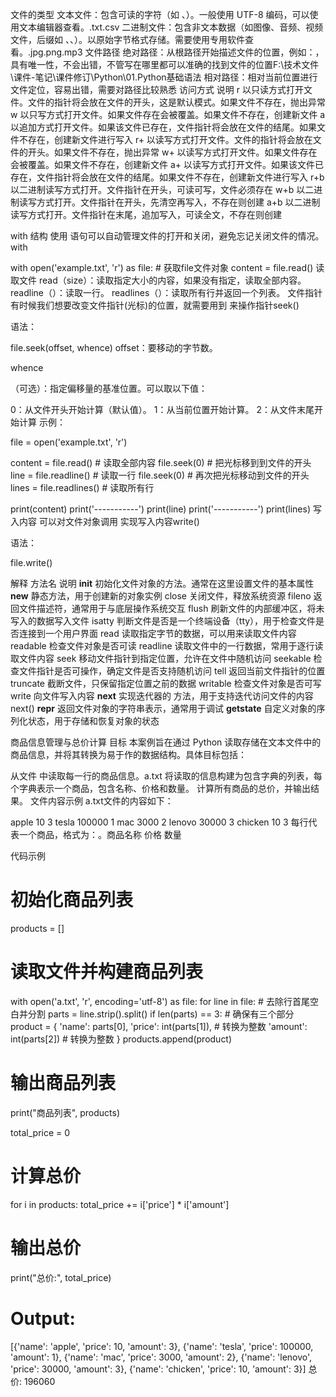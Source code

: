文件的类型
文本文件：包含可读的字符（如 、）。一般使用 UTF-8 编码，可以使用文本编辑器查看。.txt.csv
二进制文件：包含非文本数据（如图像、音频、视频文件，后缀如 、、）。以原始字节格式存储。需要使用专用软件查看。.jpg.png.mp3
文件路径
绝对路径：从根路径开始描述文件的位置，例如：，具有唯一性，不会出错，不管写在哪里都可以准确的找到文件的位置F:\技术文件\课件-笔记\课件修订\Python\01.Python基础语法
相对路径：相对当前位置进行文件定位，容易出错，需要对路径比较熟悉
访问方式	说明
r	以只读方式打开文件。文件的指针将会放在文件的开头，这是默认模式。如果文件不存在，抛出异常
w	以只写方式打开文件。如果文件存在会被覆盖。如果文件不存在，创建新文件
a	以追加方式打开文件。如果该文件已存在，文件指针将会放在文件的结尾。如果文件不存在，创建新文件进行写入
r+	以读写方式打开文件。文件的指针将会放在文件的开头。如果文件不存在，抛出异常
w+	以读写方式打开文件。如果文件存在会被覆盖。如果文件不存在，创建新文件
a+	以读写方式打开文件。如果该文件已存在，文件指针将会放在文件的结尾。如果文件不存在，创建新文件进行写入
r+b	以二进制读写方式打开。文件指针在开头，可读可写，文件必须存在
w+b	以二进制读写方式打开。文件指针在开头，先清空再写入，不存在则创建
a+b	以二进制读写方式打开。文件指针在末尾，追加写入，可读全文，不存在则创建

with 结构
使用 语句可以自动管理文件的打开和关闭，避免忘记关闭文件的情况。with

with open('example.txt', 'r') as file:		# 获取file文件对象
    content = file.read()
读取文件
read（size）：读取指定大小的内容，如果没有指定，读取全部内容。
readline（）：读取一行。
readlines（）：读取所有行并返回一个列表。
文件指针
有时候我们想要改变文件指针(光标)的位置，就需要用到 来操作指针seek()

语法：

file.seek(offset, whence)
offset：要移动的字节数。

whence

（可选）：指定偏移量的基准位置。可以取以下值：

0：从文件开头开始计算（默认值）。
1：从当前位置开始计算。
2：从文件末尾开始计算
示例：

file = open('example.txt', 'r')

content = file.read()  		# 读取全部内容
file.seek(0)				# 把光标移到到文件的开头
line = file.readline()  	# 读取一行
file.seek(0)				# 再次把光标移动到文件的开头
lines = file.readlines()  	# 读取所有行

print(content)
print('-----------')
print(line)
print('-----------')
print(lines)
写入内容
可以对文件对象调用 实现写入内容write()

语法：

file.write()

解释
方法名	说明
__init__	初始化文件对象的方法。通常在这里设置文件的基本属性
__new__	静态方法，用于创建新的对象实例
close	关闭文件，释放系统资源
fileno	返回文件描述符，通常用于与底层操作系统交互
flush	刷新文件的内部缓冲区，将未写入的数据写入文件
isatty	判断文件是否是一个终端设备（tty），用于检查文件是否连接到一个用户界面
read	读取指定字节的数据，可以用来读取文件内容
readable	检查文件对象是否可读
readline	读取文件中的一行数据，常用于逐行读取文件内容
seek	移动文件指针到指定位置，允许在文件中随机访问
seekable	检查文件指针是否可操作，确定文件是否支持随机访问
tell	返回当前文件指针的位置
truncate	截断文件，只保留指定位置之前的数据
writable	检查文件对象是否可写
write	向文件写入内容
__next__	实现迭代器的 方法，用于支持迭代访问文件的内容next()
__repr__	返回文件对象的字符串表示，通常用于调试
__getstate__	自定义对象的序列化状态，用于存储和恢复对象的状态

商品信息管理与总价计算
目标
本案例旨在通过 Python 读取存储在文本文件中的商品信息，并将其转换为易于作的数据结构。具体目标包括：

从文件 中读取每一行的商品信息。a.txt
将读取的信息构建为包含字典的列表，每个字典表示一个商品，包含名称、价格和数量。
计算所有商品的总价，并输出结果。
文件内容示例
a.txt文件的内容如下：

apple 10 3
tesla 100000 1
mac 3000 2
lenovo 30000 3
chicken 10 3
每行代表一个商品，格式为：。商品名称 价格 数量

代码示例
# 初始化商品列表
products = []

# 读取文件并构建商品列表
with open('a.txt', 'r', encoding='utf-8') as file:
    for line in file:
        # 去除行首尾空白并分割
        parts = line.strip().split()
        if len(parts) == 3:  # 确保有三个部分
            product = {
                'name': parts[0],
                'price': int(parts[1]),  # 转换为整数
                'amount': int(parts[2])   # 转换为整数
            }
            products.append(product)

# 输出商品列表
print("商品列表", products)

total_price = 0
# 计算总价
for i in products:
    total_price += i['price'] * i['amount']

# 输出总价
print("总价:", total_price)

# Output:
[{'name': 'apple', 'price': 10, 'amount': 3}, {'name': 'tesla', 'price': 100000, 'amount': 1}, {'name': 'mac', 'price': 3000, 'amount': 2}, {'name': 'lenovo', 'price': 30000, 'amount': 3}, {'name': 'chicken', 'price': 10, 'amount': 3}]
总价: 196060
